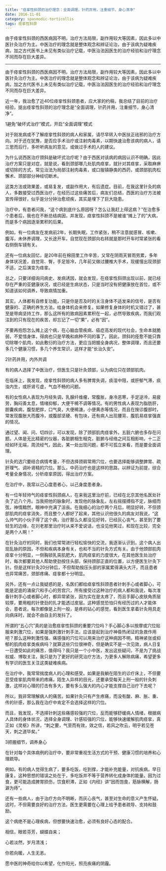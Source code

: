 ```yaml
---
title: "痉挛性斜颈的治疗理念：全面调理，针药并用，注重细节，身心清净"
date: 2016-11-01
category: spasmodic-torticollis
tags: 痉挛性斜颈
---
```


由于痉挛性斜颈的西医病因不明，治疗方法局限，副作用较大等因素，因此多以中医针灸治疗为主。中医治疗的理念就是整体观念和辨证论治，由于该病为疑难疾病，加之古代医书上未见有类似治疗记载，中医治法因医生的治疗经验和治疗理念不同而存在巨大差异。

***

由于痉挛性斜颈的西医病因不明，治疗方法局限，副作用较大等因素，因此多以中医针灸治疗为主。中医治疗的理念就是整体观念和辨证论治，由于该病为疑难疾病，加之古代医书上未见有类似治疗记载，中医治法因医生的治疗经验和治疗理念不同而存在巨大差异。

近一年，我治愈了近40位痉挛性斜颈患者，应大家的约稿，我总结了目前的治疗经验，提出痉挛性斜颈的治疗理念是“全面调理，针药并用，注重细节，身心清净”。

1避免“破坏式治疗”模式，开启“全面调理”模式

对于刚发病或不了解痉挛性斜颈的病人和家属，请尽早转入中医扶正祛邪的治疗方向。对于还在犹豫，是否应手术治疗或注射肉毒素，以期快速治愈该病的病人，请三思而后行，多听听病友的意见，或做过手术的人的建议。

为什么说西医治疗颈斜是破坏式治疗呢？由于西医对该病的病因认识不明确，因此治疗方案只是对症，就是说，看到颈部哪几处肌肉痉挛，就针对其痉挛，采取麻痹或切除的方式，常见治法为局部注射肉毒素，或口服镇静类的西药，或颈部肌肉松懈术、颈部部分神经切断术。

这类方法或效果差，或易复发，或副作用大，有后遗症。目前，在我这里针灸的病人，多数接受过西医治疗，在经历过这些痛苦后，病友们总结，西医的治疗方法被宣传得很好，似乎是分分钟治愈顽疾，其实是埋下了巨大隐患。

治疗中，有患者问我，“这个病到底什么原因呀？怎么让我赶上得这病？”在治愈多个患者后，我也在不断总结病因，并发现，痉挛性斜颈不是被谁“摊上了的”大病，而是多个病因逐渐累积的后果。

例如，有一位病友在发病前2年，长期失眠，工作紧张，稍不注意就感冒、咳嗽、腹泻，未休养调理，又长途开车，自觉现在颈部向右转就是那时开车时常紧张的看右侧倒车镜有关。

还有一位病友回忆，是20年前在棉田里工作辛苦，又常在阴雨天冒雨劳累，多年身体状况差，自觉背、臀，手足皆冷，几年前又做过腰椎大手术，现缓慢出现颈部不适，之后演变为痉挛。

总之，只要详细询问病史、发病诱因，就会发现，在痉挛性斜颈出现以前，就已经存在严重的亚健康状况，或已经是生病状态，只是当时没有把健康放在首位，或不知道该如何调养，导致病情加重。

其实，人体都有自修复功能，只是你是否及时的关注身体不适发来的信号，是否有健康的、正确的养生方法，给身体机会来修复。如果修复身体的时机又错过了，甚至是带病坚持工作，那么这所有的致病因素累积在一起，必然导致疾病，而我们观注到的只有现在的疾苦，却忘记了一切“果”，必有“因”。

不要再抱怨怎么摊上这个病，在心脑血管疾病、癌症高发的现代社会，生命本就脆弱，不爱惜身体，得病也只是早晚和病种不同的事了。因此，颈斜的痊愈不能只靠切除哪个肌肉，如此敷衍的治疗方法，更应当把握全身病况，整体调理，而且还要多几个健康习惯，多几个养生常识，这样才能“长治久安”。

2针药并用，内外共调

有的病人选择了中医治疗，但医生只是针灸颈部，认为病位只在颈部肌肉。

在临床上，我发现，痉挛性斜颈的病人多有脾胃失调，痰湿中阻，或肝郁气滞，痰浊内生，或肝肾亏虚，气血不畅的问题。

有的女性病人表现为月经失调，乳腺纤维瘤，常腹胀，身冷恶寒，手足逆冷，易疲劳，胸闷善太息，情绪抑郁，大便干稀不调等情况。有的男性病人表现为脂肪肝，胆囊疾病，腹型肥胖，口气臭，大便稀溏，小便黄赤等情况，而且在按诊腹部时，常发现腹胀大而腹冷，或腹部坚硬、有包块，还有病人出现腰背、腹肌易痉挛强直的情况。

通过望、闻、问、切四诊，可以发现，除了颈部肌肉痉挛外，五脏六腑也多存在问题。人体是无比精密的仪器，各脏腑相生相克，脏腑与经络之间互相影响，十二正经如环无端，周流经气，因此，某一处出现问题，都不可孤立来看，而是要全面调理。

针灸的选穴要结合病情考量，不但选择颈肩常用穴位，也要选择能够调整脾胃、疏肝理气、调补肾精的穴位。那么，中药治疗也是这样的思路，以辨证为前提，综合考量全身情况，分析痉挛原因，得出治疗方案。

在治疗中，我常以己心度患者心，以己身度患者身。

有一位年轻帅气的痉挛性斜颈病人，在来我这里治疗前，已经在北京其他名医处针灸了近八个月。当我把他的脉象时，发现他的脉象乱，左右摇摆搏指不定，脉细而弦，神情黯然，眼神中充满了沮丧。在我细心的治疗两个月后，明显好转，不但颈部肌肉的痉挛消失，而且整个人都好了起来，其他认识他很久的病友对我说，“这么帅气的小伙子得了这个病，治疗那么久都没见好转，已经灰心丧气，甚至到了要轻生的边缘，在刘老那里治疗时从来不爱说话，也没见他笑过，和现在比较，完全是两个人啊！”

在针灸治疗的同时，我们也常常进行轻松愉快的交流，我逐渐认识到，这个病人出现乱脉的原因，不但和疾病本身有关，也和不当的针灸方式有关。由于他颈部肌肉痉挛十分明显，一侧胸锁乳突肌肥大，肌肉痉挛的力度很大，在其他医生处治疗时，每次都要其他人帮助使劲按住头部，保持颈部正直的位置，以方便医生针灸下针。但是这样针灸20分钟后，不但帮助按压头部的家属累得满头大汗，而且患者也异常痛苦，颈部疼痛、痉挛都十分明显。

另外，还有一点让我疑惑的是，名医们都给痉挛性斜颈患者针刺手心或者脚心，可能是足底的涌泉穴和手心的劳宫穴，所有接受过这种治疗的病人都和我说，每次准备针刺手心或者脚心时，都异常紧张，因为实在是太疼了，而且手脚心皮肤角质层较厚，要用粗的针使劲的扎才能透过皮层。这种感觉恐怕只有经历过的人才能体会，患者说，每次都像是上刑一般，是疼的钻心的感觉，看到医生拿着针灸用具走向病床时，就会不由自主的发抖了。

所谓的“五心穴”真的是治愈痉挛性斜颈的重要穴位吗？手心脚心多以按摩或穴位贴服来刺激穴位，如果是强刺激针刺手法，应该是起到治疗神昏热闭证的急救作用吧？那么这种刺激性强、痛感强的穴位可以用来治疗这种病因不明，精神紧张或抑郁的肌肉痉挛类疾病吗？就算这些穴位很神奇，但是确实不是一次见效，病人日复一日遭受如此的痛苦，值得吗？我只是一个小中医，发出这些疑问，不是为了挑战权威、博取关注，我只是为了更好的研究治疗方法，为更多人解除病痛，希望更多有学识的医生关注这类疑难疾病。

在治疗中，我常常揣度病人的心理和感受。如果是我躺在陌生的诊疗床上，不但要忍受痉挛肌肉带来的疼痛，陌生人异样的目光，还要承受每天上刑一般的针灸刺激，这样对心理的打击有多大，要有多么强大的内心才能支撑自己治疗下去呢？

所以，我非常理解病人的痛苦。如果针灸只有产生疼痛，而没有酸、麻、胀、重、传的针感，那么我在治疗中肯定不会选择这样的穴位。

而且，我发现，不选择针刺这些痛感较强的穴位，反而能够舒缓病人情绪，根据病人具体的身体状况，选择全身调理、针感较强的穴位，能够快速缓解肌肉痉挛，真正如《灵枢》所讲，“刺之要，气至而有效，效之信，若风之吹云，明乎若见苍天，刺之道毕矣。”

3把握细节，调养身心

在针对每个具体病例的治疗中，要非常重视生活方式的干预、健康习惯的培养和心理疏导。

例如，有的病人觉得生病了，要多吃饭，吃到撑，才能补充能量，对抗疾病，早日康复。这种思想的错误之处在于，多吃饭并不等于营养转化成身体的能量。因为过食，更可能造成脾胃损伤，饮食积滞，正如《内经》讲“因而饱食，筋脉横解，肠澼为痔”。

还有一些病人，由于治疗方向不明晰，而灰心丧气，甚至对生命的意义产生怀疑。这时，不但需要良好的治疗方法，医生更需要在心理上给予患者疏导、支持和鼓励。

这个病绝不是心理疾病，但想要快速治愈，必须有良好心态的配合。

相信，眼若芬芳，蝴蝶自来；

心若淡然，岁月清浅；

你若向暖，人生无恙。

愿中医的神奇给你以希望，化作阳光，照亮疾痛的阴霾。